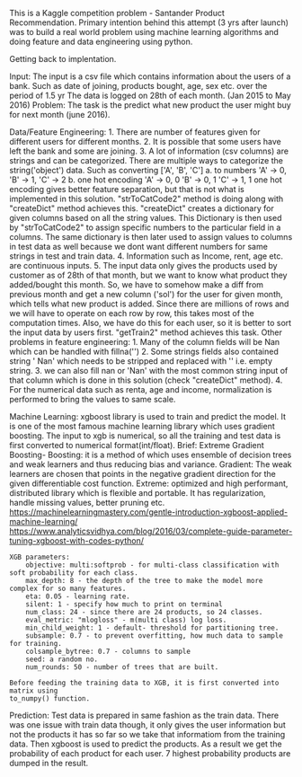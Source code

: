 This is a Kaggle competition problem - Santander Product Recommendation.
Primary intention behind this attempt (3 yrs after launch) was to build a real 
world problem using machine learning algorithms and doing feature and data engineering using python.

Getting back to implentation.

Input:
    The input is a csv file which contains information about the users of a bank.
    Such as date of joining, products bought, age, sex etc. over the period of 1.5 yr
    The data is logged on 28th of each month. (Jan 2015 to May 2016)
Problem:
    The task is the predict what new product the user might buy for next month (june 2016).

Data/Feature Engineering:
    1. There are number of features given for different users for different months.
    2. It is possible that some users have left the bank and some are joining.
    3. A lot of information (csv columns) are strings and can be categorized.
       There are multiple ways to categorize the string('object') data. Such as
       converting ['A', 'B', 'C'] 
       a. to numbers       'A' -> 0,  'B' -> 1,  'C' -> 2
       b. one hot encoding 'A' -> 0, 0
                           'B' -> 0, 1
                           'C' -> 1, 1
       one hot encoding gives better feature separation, but that is not what is implemented
       in this solution. "strToCatCode2" method is doing along with "createDict" method
       achieves this. "createDict" creates a dictionary for given columns based on all the
       string values. This Dictionary is then used by "strToCatCode2" to assign specific
       numbers to the particular field in a columns.
       The same dictionary is then later used to assign values to columns in test data 
       as well because we dont want different numbers for same strings in test and train data.
    4. Information such as Income, rent, age etc. are continuous inputs.
    5. The input data only gives the products used by customer as of 28th of that month,
       but we want to know what product they added/bought this month. So, we have to 
       somehow make a diff from previous month and get a new column ('sol') for the user
       for given month, which tells what new product is added.
       Since there are millions of rows and we will have to operate on each row by row, 
       this takes most of the computation times. 
       Also, we have do this for each user, so it is better to sort the input data by users
       first.
       "getTrain2" method achieves this task.
    Other problems in feature engineering:
    1. Many of the column fields will be Nan which can be handled with fillna('')
    2. Some strings fields also contained string '   Nan' which needs to be stripped
       and replaced with '' i.e. empty string. 
    3. we can also fill nan or 'Nan' with the most common string input of that column
       which is done in this solution (check "createDict" method).
    4. For the numerical data such as renta, age and income, normalization is performed
       to bring the values to same scale.

Machine Learning:
    xgboost library is used to train and predict the model. It is one of the most famous
    machine learning library which uses gradient boosting. The input to xgb is numerical,
    so all the training and test data is first converted to numerical format(int/float).
    Brief: Extreme Gradient Boosting-
           Boosting: it is a method of which uses ensemble of decision trees and weak learners
                     and thus reducing bias and variance.
           Gradient: The weak learners are chosen that points in the negative gradient direction
                     for the given differentiable cost function.
           Extreme: optimized and high performant, distributed library which is flexible and portable.
                    It has regularization, handle missing values, better pruning etc. 
    https://machinelearningmastery.com/gentle-introduction-xgboost-applied-machine-learning/
    https://www.analyticsvidhya.com/blog/2016/03/complete-guide-parameter-tuning-xgboost-with-codes-python/

    XGB parameters:
        objective: multi:softprob - for multi-class classification with soft probability for each class.
        max_depth: 8 - the depth of the tree to make the model more complex for so many features.
        eta: 0.05 - learning rate.
        silent: 1 - specify how much to print on terminal
        num_class: 24 - since there are 24 products, so 24 classes.
        eval_metric: "mlogloss" - m(multi class) log loss.
        min_child_weight: 1 - default- threshold for partitioning tree. 
        subsample: 0.7 - to prevent overfitting, how much data to sample for training.
        colsample_bytree: 0.7 - columns to sample 
        seed: a random no.
        num_rounds: 50 - number of trees that are built.

    Before feeding the training data to XGB, it is first converted into matrix using
    to_numpy() function.

Prediction:
    Test data is prepared in same fashion as the train data.
    There was one issue with train data though, it only gives the user information but
    not the products it has so far so we take that informatiom from the training data.
    Then xgboost is used to predict the products. As a result we get the probability of
    each product for each user. 7 highest probability products are dumped in the result.
